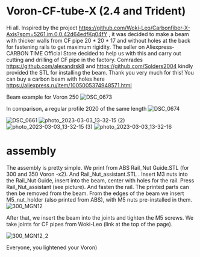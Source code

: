 # Voron-CF-tube-X (2.4 and Trident)

Hi all. Inspired by the project https://github.com/Woki-Leo/Carbonfiber-X-Axis?spm=5261.im.0.0.42d64edfKq04fY , it was decided to make a beam with thicker walls from CF pipe 20 * 20 * 17 and without holes at the back for fastening rails to get maximum rigidity.
The seller on Aliexpress- CARBON TIME Official Store decided to help us with this and carry out cutting and drilling of CF pipe in the factory.
Comrades https://github.com/alexandrsk8 and https://github.com/Solders2004 kindly provided the STL for installing the beam. Thank you very much for this!
You can buy a carbon beam with holes here https://aliexpress.ru/item/1005005374948571.html

Beam example for Voron 250
![DSC_0673](https://user-images.githubusercontent.com/112852246/223711558-f5600291-5b44-4e30-aa62-c32163f6e9fc.JPG)

In comparison, a regular profile 2020 of the same length
![DSC_0674](https://user-images.githubusercontent.com/112852246/223711972-df799b54-7767-4c74-a5f6-2d780dca95d4.JPG)

![DSC_0661](https://user-images.githubusercontent.com/112852246/223711592-ddae26ea-f537-408b-95d0-08fe246d4895.JPG)
![photo_2023-03-03_13-32-15 (2)](https://user-images.githubusercontent.com/112852246/223711418-82cc5376-1ad4-4641-8e1f-9ff88258a0df.jpg)
![photo_2023-03-03_13-32-15 (3)](https://user-images.githubusercontent.com/112852246/223711433-f2a3c6ec-ddcb-43e9-afa6-eeb261b5cd09.jpg)
![photo_2023-03-03_13-32-16](https://user-images.githubusercontent.com/112852246/223711454-1cf6b752-1408-4c38-b1c6-2dc8518cf224.jpg)


#  assembly

The assembly is pretty simple. We print from ABS Rail_Nut Guide.STL (for 300 and 350 Voron -x2). And Rail_Nut_assistant.STL . Insert M3 nuts into the Rail_Nut Guide, insert into the beam, center with holes for the rail. Press Rail_Nut_assistant (see picture). And fasten the rail. The printed parts can then be removed from the beam.
From the edges of the beam we insert M5_nut_holder (also printed from ABS), with M5 nuts pre-installed in them. 
![300_MGN12](https://user-images.githubusercontent.com/112852246/223702544-d54749ac-f0f2-45ba-9f01-fd1a2af8502e.jpg)

After that, we insert the beam into the joints and tighten the M5 screws. We take joints for CF pipes from Woki-Leo (link at the top of the page).

![300_MGN12_2](https://user-images.githubusercontent.com/112852246/223702905-6134eefe-0a41-48ac-8f0d-dca3bf77230e.jpg)


 Everyone, you lightened your Voron)





